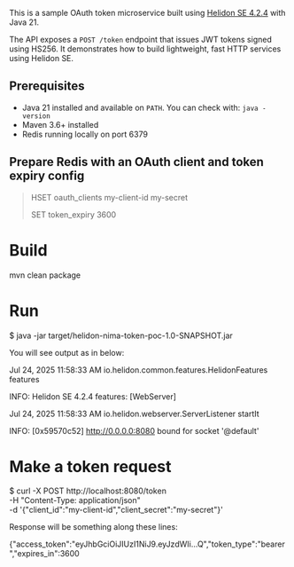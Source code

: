 This is a sample OAuth token microservice built using [Helidon SE 4.2.4](https://helidon.io/docs/v4) with Java 21.

The API exposes a `POST /token` endpoint that issues JWT tokens signed using HS256. It demonstrates how to build lightweight, fast HTTP services using Helidon SE.

## Prerequisites

- Java 21 installed and available on `PATH`. You can check with: `java -version`
- Maven 3.6+ installed
- Redis running locally on port 6379

## Prepare Redis with an OAuth client and token expiry config
> HSET oauth_clients my-client-id my-secret
> 
> SET token_expiry 3600

# Build
mvn clean package

# Run
$ java  -jar target/helidon-nima-token-poc-1.0-SNAPSHOT.jar 

You will see output as in below: 

Jul 24, 2025 11:58:33 AM io.helidon.common.features.HelidonFeatures features

INFO: Helidon SE 4.2.4 features: [WebServer]

Jul 24, 2025 11:58:33 AM io.helidon.webserver.ServerListener startIt

INFO: [0x59570c52] http://0.0.0.0:8080 bound for socket '@default'

# Make a token request 
$ curl -X POST http://localhost:8080/token \
  -H "Content-Type: application/json" \
  -d '{"client_id":"my-client-id","client_secret":"my-secret"}'

Response will be something along these lines: 

{"access_token":"eyJhbGciOiJIUzI1NiJ9.eyJzdWIi...Q","token_type":"bearer","expires_in":3600
